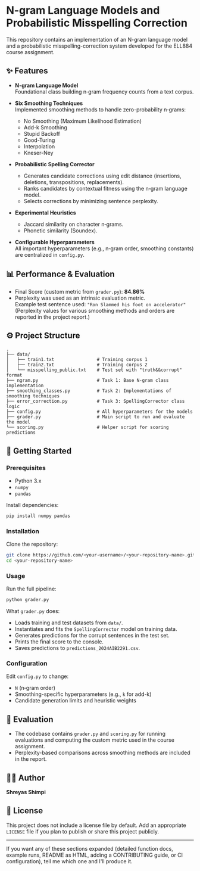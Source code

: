
# N-gram Language Models and Probabilistic Misspelling Correction

This repository contains an implementation of an N-gram language model and a probabilistic misspelling-correction system developed for the ELL884 course assignment.

## ✨ Features

- **N-gram Language Model**  
  Foundational class building n‑gram frequency counts from a text corpus.

- **Six Smoothing Techniques**  
  Implemented smoothing methods to handle zero-probability n‑grams:
  - No Smoothing (Maximum Likelihood Estimation)
  - Add-k Smoothing
  - Stupid Backoff
  - Good-Turing
  - Interpolation
  - Kneser-Ney

- **Probabilistic Spelling Corrector**  
  - Generates candidate corrections using edit distance (insertions, deletions, transpositions, replacements).
  - Ranks candidates by contextual fitness using the n‑gram language model.
  - Selects corrections by minimizing sentence perplexity.

- **Experimental Heuristics**  
  - Jaccard similarity on character n‑grams.
  - Phonetic similarity (Soundex).

- **Configurable Hyperparameters**  
  All important hyperparameters (e.g., n‑gram order, smoothing constants) are centralized in `config.py`.

## 📊 Performance & Evaluation

- Final Score (custom metric from `grader.py`): **84.86%**
- Perplexity was used as an intrinsic evaluation metric.  
  Example test sentence used: `"Ron Slammed his foot on accelerator"`  
  (Perplexity values for various smoothing methods and orders are reported in the project report.)

## ⚙️ Project Structure

```
.
├── data/
│   ├── train1.txt                # Training corpus 1
│   ├── train2.txt                # Training corpus 2
│   └── misspelling_public.txt    # Test set with "truth&&corrupt" format
├── ngram.py                      # Task 1: Base N-gram class implementation
├── smoothing_classes.py          # Task 2: Implementations of smoothing techniques
├── error_correction.py           # Task 3: SpellingCorrector class logic
├── config.py                     # All hyperparameters for the models
├── grader.py                     # Main script to run and evaluate the model
└── scoring.py                    # Helper script for scoring predictions
```

## 🚀 Getting Started

### Prerequisites

- Python 3.x
- `numpy`
- `pandas`

Install dependencies:

```bash
pip install numpy pandas
```

### Installation

Clone the repository:

```bash
git clone https://github.com/<your-username>/<your-repository-name>.git
cd <your-repository-name>
```

### Usage

Run the full pipeline:

```bash
python grader.py
```

What `grader.py` does:
- Loads training and test datasets from `data/`.
- Instantiates and fits the `SpellingCorrector` model on training data.
- Generates predictions for the corrupt sentences in the test set.
- Prints the final score to the console.
- Saves predictions to `predictions_2024AIB2291.csv`.

### Configuration

Edit `config.py` to change:
- `N` (n‑gram order)
- Smoothing-specific hyperparameters (e.g., `k` for add-k)
- Candidate generation limits and heuristic weights

## 🧪 Evaluation

- The codebase contains `grader.py` and `scoring.py` for running evaluations and computing the custom metric used in the course assignment.
- Perplexity-based comparisons across smoothing methods are included in the report.

## 🧑‍💻 Author

**Shreyas Shimpi**

## 📄 License

This project does not include a license file by default. Add an appropriate `LICENSE` file if you plan to publish or share this project publicly.

---

If you want any of these sections expanded (detailed function docs, example runs, README as HTML, adding a CONTRIBUTING guide, or CI configuration), tell me which one and I'll produce it.
